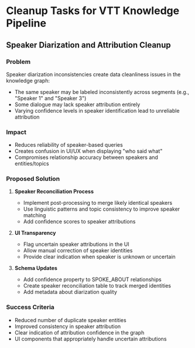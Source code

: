 # Cleanup Tasks for VTT Knowledge Pipeline

## Speaker Diarization and Attribution Cleanup

### Problem
Speaker diarization inconsistencies create data cleanliness issues in the knowledge graph:
- The same speaker may be labeled inconsistently across segments (e.g., "Speaker 1" and "Speaker 3")
- Some dialogue may lack speaker attribution entirely
- Varying confidence levels in speaker identification lead to unreliable attribution

### Impact
- Reduces reliability of speaker-based queries
- Creates confusion in UI/UX when displaying "who said what"
- Compromises relationship accuracy between speakers and entities/topics

### Proposed Solution
1. **Speaker Reconciliation Process**
   - Implement post-processing to merge likely identical speakers
   - Use linguistic patterns and topic consistency to improve speaker matching
   - Add confidence scores to speaker attributions

2. **UI Transparency**
   - Flag uncertain speaker attributions in the UI
   - Allow manual correction of speaker identities
   - Provide clear indication when speaker is unknown or uncertain

3. **Schema Updates**
   - Add confidence property to SPOKE_ABOUT relationships
   - Create speaker reconciliation table to track merged identities
   - Add metadata about diarization quality

### Success Criteria
- Reduced number of duplicate speaker entities
- Improved consistency in speaker attribution
- Clear indication of attribution confidence in the graph
- UI components that appropriately handle uncertain attributions